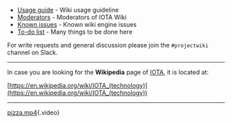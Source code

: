 <!-- TITLE: Wiki -->
<!-- SUBTITLE: About the IOTA Wiki -->

* [Usage guide](/wiki/usage) - Wiki usage guideline
* [Moderators](/wiki/moderators) - Moderators of IOTA Wiki
* [Known issues](/wiki/known-issues) - Known wiki engine issues
* [To-do list](/wiki/to-do) - Many things to be done here

For write requests and general discussion please join the `#projectwiki` channel on Slack.

-----
In case you are looking for the **Wikipedia** page of [IOTA](/iota), it is located at:

[https://en.wikipedia.org/wiki/IOTA_(technology)](https://en.wikipedia.org/wiki/IOTA_(technology))

-----
[pizza.mp4](/uploads/wiki/pizza.mp4){.video}